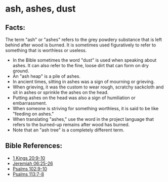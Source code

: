 # ash, ashes, dust #

## Facts: ##

The term "ash" or "ashes" refers to the grey powdery substance that is left behind after wood is burned. It is sometimes used figuratively to refer to something that is worthless or useless.

* In the Bible sometimes the word "dust" is used when speaking about ashes. It can also refer to the fine, loose dirt that can form on dry ground.
* An "ash heap" is a pile of ashes.
* In ancient times, sitting in ashes was a sign of mourning or grieving.
* When grieving, it was the custom to wear rough, scratchy sackcloth and sit in ashes or sprinkle the ashes on the head.
* Putting ashes on the head was also a sign of humiliation or embarrassment.
* When someone is striving for something worthless, it is said to be like "feeding on ashes."
* When translating "ashes," use the word in the project language that refers to the burned-up remains after wood has burned.
* Note that an "ash tree" is a completely different term.



## Bible References: ##

* [1 Kings 20:9-10](en/tn/1ki/help/20/09)
* [Jeremiah 06:25-26](en/tn/jer/help/06/25)
* [Psalms 102:9-10](en/tn/psa/help/102/09)
* [Psalms 113:7-8](en/tn/psa/help/113/07)